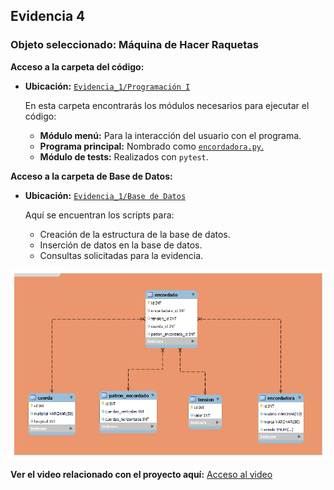 ## Evidencia 4

### Objeto seleccionado: Máquina de Hacer Raquetas

**Acceso a la carpeta del código:**

- **Ubicación:** [`Evidencia_1/Programación I`](https://github.com/Cesiaf/TSDS/tree/main/Evidencia_1/Programaci%C3%B3n%20I)
  
  En esta carpeta encontrarás los módulos necesarios para ejecutar el código:
  - **Módulo menú:** Para la interacción del usuario con el programa.
  - **Programa principal:** Nombrado como [`encordadora.py`.](https://github.com/Cesiaf/TSDS/blob/main/Evidencia_1/Programaci%C3%B3n%20I/encordadora.py)
  - **Módulo de tests:** Realizados con `pytest`.

**Acceso a la carpeta de Base de Datos:**

- **Ubicación:** [`Evidencia_1/Base de Datos`](https://github.com/Cesiaf/TSDS/tree/main/Evidencia_1/Base%20de%20Datos)
  
  Aquí se encuentran los scripts para:
  - Creación de la estructura de la base de datos.
  - Inserción de datos en la base de datos.
  - Consultas solicitadas para la evidencia.

![Imagen del Proyecto](https://github.com/Cesiaf/TSDS/blob/main/Evidencia_1/Base%20de%20Datos/Encordadora_DB_CROWFOOT.png?raw=true)

**Ver el video relacionado con el proyecto aquí:**
[Acceso al video](https://drive.google.com/file/d/1MhmYroyVoJE7Fi0mKVQYq5pwZVl4fdyh/view?usp=sharing)

